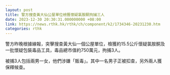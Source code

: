 ```yaml
---
layout: post
title: 警方搜查黃大仙公屋單位檢獲懷疑氯胺酮拘捕三人
date: 2023-12-30 20:30:31.000000000 +08:00
link: https://news.rthk.hk/rthk/ch/component/k2/1734346-20231230.htm
categories: rthk
---
```


警方昨晚根據線報，突擊搜查黃大仙一個公屋單位，檢獲約15.5公斤懷疑氯胺酮及一批懷疑包裝毒品工具，毒品總市值約750萬元，拘捕3人。

被捕3人包括兩男一女，他們涉嫌「販毒」。其中一名男子正被扣查，另外兩人獲保釋候查。
